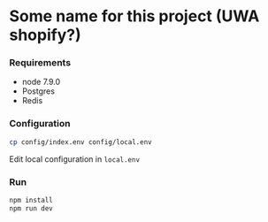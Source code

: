 # Some name for this project (UWA shopify?)

### Requirements
- node 7.9.0
- Postgres
- Redis

### Configuration
```bash
cp config/index.env config/local.env
```

Edit local configuration in `local.env`

### Run
```bash
npm install
npm run dev
```
